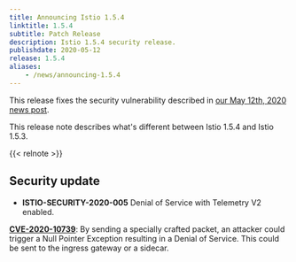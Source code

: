 ```yaml
---
title: Announcing Istio 1.5.4
linktitle: 1.5.4
subtitle: Patch Release
description: Istio 1.5.4 security release.
publishdate: 2020-05-12
release: 1.5.4
aliases:
    - /news/announcing-1.5.4
---
```


This release fixes the security vulnerability described in [our May 12th, 2020 news post](/news/security/istio-security-2020-005).

This release note describes what's different between Istio 1.5.4 and Istio 1.5.3.

{{< relnote >}}

## Security update

- **ISTIO-SECURITY-2020-005** Denial of Service with Telemetry V2 enabled.

__[CVE-2020-10739](https://cve.mitre.org/cgi-bin/cvename.cgi?name=CVE-2020-10739)__: By sending a specially crafted packet, an attacker could trigger a Null Pointer Exception resulting in a Denial of Service. This could be sent to the ingress gateway or a sidecar.
